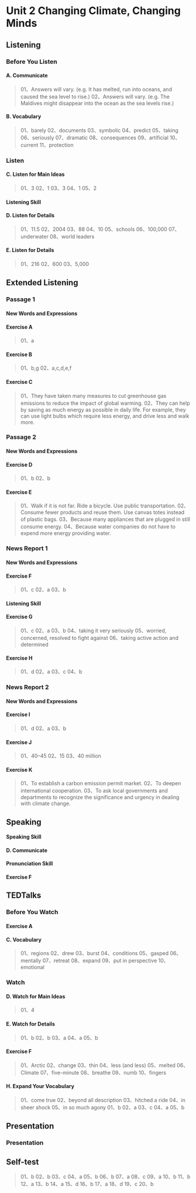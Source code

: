 

# Unit 2 Changing Climate, Changing Minds

## Listening

### Before You Listen

#### A. Communicate

> 01、Answers will vary. (e.g. It has melted, run into oceans, and caused the sea level to rise.)
> 02、Answers will vary. (e.g. The Maldives might disappear into the ocean as the sea levels rise.)

#### B. Vocabulary

> 01、barely
> 02、documents
> 03、symbolic
> 04、predict
> 05、taking
> 06、seriously
> 07、dramatic
> 08、consequences
> 09、artificial
> 10、current
> 11、protection

### Listen

#### C. Listen for Main Ideas

> 01、3
> 02、1
> 03、3
> 04、1
> 05、2

#### Listening Skill

#### D. Listen for Details

> 01、11.5
> 02、2004
> 03、88
> 04、10
> 05、schools
> 06、100,000
> 07、underwater
> 08、world leaders

#### E. Listen for Details

> 01、216
> 02、600
> 03、5,000

## Extended Listening

### Passage 1

#### New Words and Expressions

#### Exercise A

> 01、a

#### Exercise B

> 01、b,g
> 02、a,c,d,e,f

#### Exercise C

> 01、They have taken many measures to cut greenhouse gas emissions to reduce the impact of global warming.
> 02、They can help by saving as much energy as possible in daily life. For example, they can use light bulbs which require less energy, and drive less and walk more.

### Passage 2

#### New Words and Expressions

#### Exercise D

> 01、b
> 02、b

#### Exercise E

> 01、Walk if it is not far. Ride a bicycle. Use public transportation.
> 02、Consume fewer products and reuse them. Use canvas totes instead of plastic bags.
> 03、Because many appliances that are plugged in still consume energy.
> 04、Because water companies do not have to expend more energy providing water.

### News Report 1

#### New Words and Expressions

#### Exercise F

> 01、c
> 02、a
> 03、b

#### Listening Skill

#### Exercise G

> 01、c
> 02、a
> 03、b
> 04、taking it very seriously
> 05、worried, concerned, resolved to fight against
> 06、taking active action and determined

#### Exercise H

> 01、d
> 02、a
> 03、c
> 04、b

### News Report 2

#### New Words and Expressions

#### Exercise I

> 01、d
> 02、a
> 03、b

#### Exercise J

> 01、40–45
> 02、15
> 03、40 million

#### Exercise K

> 01、To establish a carbon emission permit market.
> 02、To deepen international cooperation.
> 03、To ask local governments and departments to recognize the significance and urgency in dealing with climate change.

## Speaking

#### Speaking Skill

#### D. Communicate

#### Pronunciation Skill

#### Exercise F

## TEDTalks

### Before You Watch

#### Exercise A

#### C. Vocabulary

> 01、regions
> 02、drew
> 03、burst
> 04、conditions
> 05、gasped
> 06、mentally
> 07、retreat
> 08、expand
> 09、put in perspective
> 10、emotional

### Watch

#### D. Watch for Main Ideas

> 01、4

#### E. Watch for Details

> 01、b
> 02、b
> 03、a
> 04、a
> 05、b

#### Exercise F

> 01、Arctic
> 02、change
> 03、thin
> 04、less (and less)
> 05、melted
> 06、Climate
> 07、five-minute
> 08、breathe
> 09、numb
> 10、fingers

#### H. Expand Your Vocabulary

> 01、come true
> 02、beyond all description
> 03、hitched a ride
> 04、in sheer shock
> 05、in so much agony
> 01、b
> 02、a
> 03、c
> 04、a
> 05、b

## Presentation

### Presentation

## Self-test

> 01、b
> 02、b
> 03、c
> 04、a
> 05、b
> 06、b
> 07、a
> 08、c
> 09、a
> 10、b
> 11、b
> 12、a
> 13、b
> 14、a
> 15、d
> 16、b
> 17、a
> 18、d
> 19、c
> 20、b
